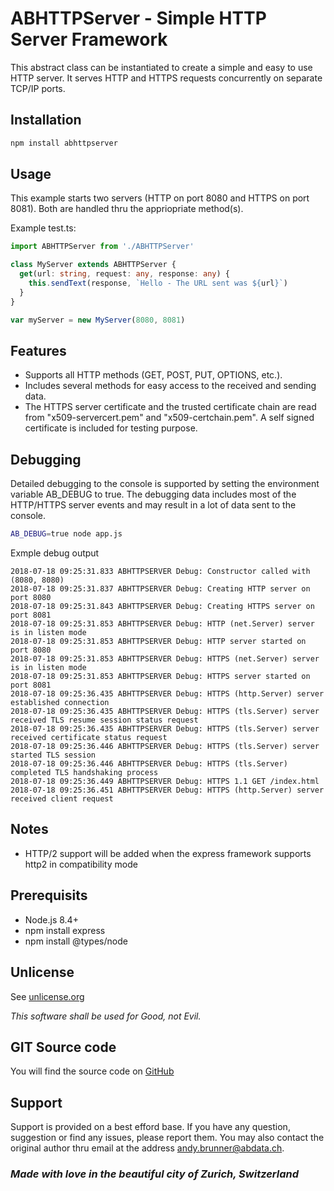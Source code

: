 # ABHTTPServer - Simple HTTP Server Framework

This abstract class can be instantiated to create a simple and easy to use HTTP server. It serves
HTTP and HTTPS requests concurrently on separate TCP/IP ports.

## Installation

```bash
npm install abhttpserver
```

## Usage

This example starts two servers (HTTP on port 8080 and HTTPS on port 8081). Both are handled thru the
appriopriate method(s).

Example test.ts:

```typescript
import ABHTTPServer from './ABHTTPServer'

class MyServer extends ABHTTPServer {
  get(url: string, request: any, response: any) {
    this.sendText(response, `Hello - The URL sent was ${url}`)
  }
}

var myServer = new MyServer(8080, 8081)
```

## Features

* Supports all HTTP methods (GET, POST, PUT, OPTIONS, etc.).
* Includes several methods for easy access to the received and sending data.
* The HTTPS server certificate and the trusted certificate chain are read from "x509-servercert.pem" and
  "x509-certchain.pem". A self signed certificate is included for testing purpose.

## Debugging

Detailed debugging to the console is supported by setting the environment variable AB_DEBUG to true. The debugging data includes most of the HTTP/HTTPS server events and may result in a lot of data sent to the console.

```bash
AB_DEBUG=true node app.js
```

Exmple debug output

```text
2018-07-18 09:25:31.833 ABHTTPSERVER Debug: Constructor called with (8080, 8080)
2018-07-18 09:25:31.837 ABHTTPSERVER Debug: Creating HTTP server on port 8080
2018-07-18 09:25:31.843 ABHTTPSERVER Debug: Creating HTTPS server on port 8081
2018-07-18 09:25:31.853 ABHTTPSERVER Debug: HTTP (net.Server) server is in listen mode
2018-07-18 09:25:31.853 ABHTTPSERVER Debug: HTTP server started on port 8080
2018-07-18 09:25:31.853 ABHTTPSERVER Debug: HTTPS (net.Server) server is in listen mode
2018-07-18 09:25:31.853 ABHTTPSERVER Debug: HTTPS server started on port 8081
2018-07-18 09:25:36.435 ABHTTPSERVER Debug: HTTPS (http.Server) server established connection
2018-07-18 09:25:36.435 ABHTTPSERVER Debug: HTTPS (tls.Server) server received TLS resume session status request
2018-07-18 09:25:36.435 ABHTTPSERVER Debug: HTTPS (tls.Server) server received certificate status request
2018-07-18 09:25:36.446 ABHTTPSERVER Debug: HTTPS (tls.Server) server started TLS session
2018-07-18 09:25:36.446 ABHTTPSERVER Debug: HTTPS (tls.Server) completed TLS handshaking process
2018-07-18 09:25:36.449 ABHTTPSERVER Debug: HTTPS 1.1 GET /index.html
2018-07-18 09:25:36.451 ABHTTPSERVER Debug: HTTPS (http.Server) server received client request
```

## Notes

* HTTP/2 support will be added when the express framework supports http2 in compatibility mode

## Prerequisits

* Node.js 8.4+
* npm install express
* npm install @types/node

## Unlicense

See [unlicense.org](http://unlicense.org)

_This software shall be used for Good, not Evil._

## GIT Source code

You will find the source code on [GitHub](https://github.com/AndyBrunner/npm-abhttpserver.git)

## Support

Support is provided on a best efford base. If you have any question, suggestion or find any issues, please report them. You may also contact the original author thru email at the address andy.brunner@abdata.ch.

### _Made with love in the beautiful city of Zurich, Switzerland_
